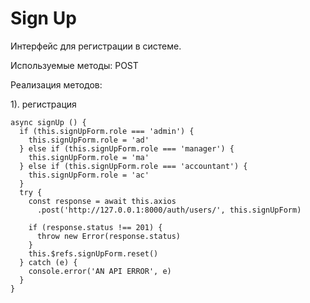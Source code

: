 # Sign Up

Интерфейс для регистрации в системе.

Используемые методы: POST

Реализация методов:

1). регистрация
```
async signUp () {
  if (this.signUpForm.role === 'admin') {
    this.signUpForm.role = 'ad'
  } else if (this.signUpForm.role === 'manager') {
    this.signUpForm.role = 'ma'
  } else if (this.signUpForm.role === 'accountant') {
    this.signUpForm.role = 'ac'
  }
  try {
    const response = await this.axios
      .post('http://127.0.0.1:8000/auth/users/', this.signUpForm)

    if (response.status !== 201) {
      throw new Error(response.status)
    }
    this.$refs.signUpForm.reset()
  } catch (e) {
    console.error('AN API ERROR', e)
  }
}
```